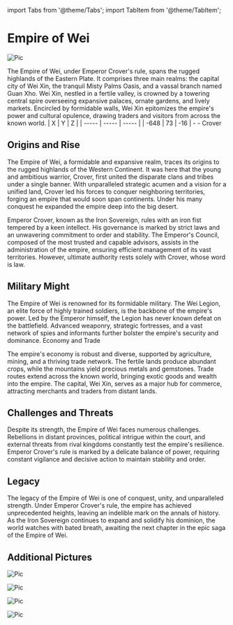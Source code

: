 import Tabs from '@theme/Tabs';
import TabItem from '@theme/TabItem';

# Empire of Wei

![Pic](/img/season1/bases/empire_of_wei/2022-12-19_23.01.07.png)

<Tabs>
  <TabItem value="about" label="Description">
    The Empire of Wei, under Emperor Crover's rule, spans the rugged highlands of the Eastern Plate. It comprises three main realms: the capital city of Wei Xin, the tranquil Misty Palms Oasis, and a vassal branch named Guan Xho. Wei Xin, nestled in a fertile valley, is crowned by a towering central spire overseeing expansive palaces, ornate gardens, and lively markets. Encircled by formidable walls, Wei Xin epitomizes the empire's power and cultural opulence, drawing traders and visitors from       across the known world.
  </TabItem>
  <TabItem value="coords" label="Coords" default>
    | X     | Y     | Z     | 
    | ----- | ----- | ----- |
    | -648    | 73    | -16 |
  </TabItem>
  <TabItem value="ncooords" label="Nether Directions">
    -
  </TabItem>
  <TabItem value="builders" label="Builders">
    - Crover
  </TabItem>
  <TabItem value="date" label="Date Finished">
    
  </TabItem>
</Tabs>

## Origins and Rise

The Empire of Wei, a formidable and expansive realm, traces its origins to the rugged highlands of the Western Continent. It was here that the young and ambitious warrior, Crover, first united the disparate clans and tribes under a single banner. With unparalleled strategic acumen and a vision for a unified land, Crover led his forces to conquer neighboring territories, forging an empire that would soon span continents. Under his many conquest he expanded the empire deep into the big desert.

Emperor Crover, known as the Iron Sovereign, rules with an iron fist tempered by a keen intellect. His governance is marked by strict laws and an unwavering commitment to order and stability. The Emperor's Council, composed of the most trusted and capable advisors, assists in the administration of the empire, ensuring efficient management of its vast territories. However, ultimate authority rests solely with Crover, whose word is law.

## Military Might

The Empire of Wei is renowned for its formidable military. The Wei Legion, an elite force of highly trained soldiers, is the backbone of the empire's power. Led by the Emperor himself, the Legion has never known defeat on the battlefield. Advanced weaponry, strategic fortresses, and a vast network of spies and informants further bolster the empire's security and dominance.
Economy and Trade

The empire's economy is robust and diverse, supported by agriculture, mining, and a thriving trade network. The fertile lands produce abundant crops, while the mountains yield precious metals and gemstones. Trade routes extend across the known world, bringing exotic goods and wealth into the empire. The capital, Wei Xin, serves as a major hub for commerce, attracting merchants and traders from distant lands.

## Challenges and Threats

Despite its strength, the Empire of Wei faces numerous challenges. Rebellions in distant provinces, political intrigue within the court, and external threats from rival kingdoms constantly test the empire's resilience. Emperor Crover's rule is marked by a delicate balance of power, requiring constant vigilance and decisive action to maintain stability and order.

## Legacy

The legacy of the Empire of Wei is one of conquest, unity, and unparalleled strength. Under Emperor Crover's rule, the empire has achieved unprecedented heights, leaving an indelible mark on the annals of history. As the Iron Sovereign continues to expand and solidify his dominion, the world watches with bated breath, awaiting the next chapter in the epic saga of the Empire of Wei.

## Additional Pictures

![Pic](/img/season1/bases/empire_of_wei/2022-12-19_23.01.37.png)

![Pic](/img/season1/bases/empire_of_wei/2022-12-19_23.02.18.png)

![Pic](/img/season1/bases/empire_of_wei/2022-12-19_23.00.08.png)

![Pic](/img/season1/bases/empire_of_wei/2022-12-19_23.00.34.png)
